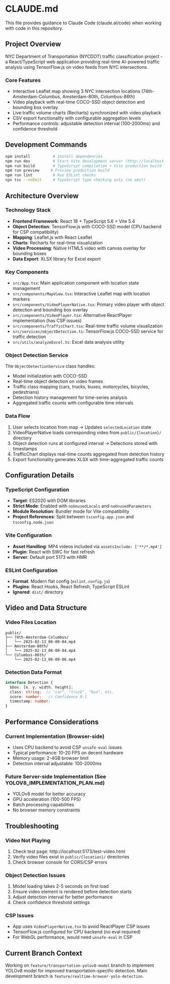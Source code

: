 # CLAUDE.md

This file provides guidance to Claude Code (claude.ai/code) when working with code in this repository.

## Project Overview

NYC Department of Transportation (NYCDOT) traffic classification project - a React/TypeScript web application providing real-time AI-powered traffic analysis using TensorFlow.js on video feeds from NYC intersections.

### Core Features
- Interactive Leaflet map showing 3 NYC intersection locations (74th-Amsterdam-Columbus, Amsterdam-80th, Columbus-86th)
- Video playback with real-time COCO-SSD object detection and bounding box overlay
- Live traffic volume charts (Recharts) synchronized with video playback
- CSV export functionality with configurable aggregation levels
- Performance controls: adjustable detection interval (100-2000ms) and confidence threshold

## Development Commands

```bash
npm install          # Install dependencies
npm run dev          # Start Vite development server (http://localhost:5173)
npm run build        # TypeScript compilation + Vite production build
npm run preview     # Preview production build
npm run lint         # Run ESLint checks
npx tsc --noEmit     # TypeScript type checking only (no emit)
```

## Architecture Overview

### Technology Stack
- **Frontend Framework**: React 18 + TypeScript 5.6 + Vite 5.4
- **Object Detection**: TensorFlow.js with COCO-SSD model (CPU backend for CSP compatibility)
- **Mapping**: Leaflet.js with React Leaflet
- **Charts**: Recharts for real-time visualization
- **Video Processing**: Native HTML5 video with canvas overlay for bounding boxes
- **Data Export**: XLSX library for Excel export

### Key Components
- `src/App.tsx`: Main application component with location state management
- `src/components/MapView.tsx`: Interactive Leaflet map with location markers
- `src/components/VideoPlayerNative.tsx`: Primary video player with object detection and bounding box overlay
- `src/components/VideoPlayer.tsx`: Alternative ReactPlayer implementation (has CSP issues)
- `src/components/TrafficChart.tsx`: Real-time traffic volume visualization
- `src/services/objectDetection.ts`: TensorFlow.js COCO-SSD service for traffic detection
- `src/utils/analyzeExcel.ts`: Excel data analysis utility

### Object Detection Service
The `ObjectDetectionService` class handles:
- Model initialization with COCO-SSD
- Real-time object detection on video frames
- Traffic class mapping (cars, trucks, buses, motorcycles, bicycles, pedestrians)
- Detection history management for time-series analysis
- Aggregated traffic counts with configurable time intervals

### Data Flow
1. User selects location from map → Updates `selectedLocation` state
2. VideoPlayerNative loads corresponding video from `public/{location}/` directory
3. Object detection runs at configured interval → Detections stored with timestamps
4. TrafficChart displays real-time counts aggregated from detection history
5. Export functionality generates XLSX with time-aggregated traffic counts

## Configuration Details

### TypeScript Configuration
- **Target**: ES2020 with DOM libraries
- **Strict Mode**: Enabled with `noUnusedLocals` and `noUnusedParameters`
- **Module Resolution**: Bundler mode for Vite compatibility
- **Project References**: Split between `tsconfig.app.json` and `tsconfig.node.json`

### Vite Configuration
- **Asset Handling**: MP4 videos included via `assetsInclude: ['**/*.mp4']`
- **Plugin**: React with SWC for fast refresh
- **Server**: Default port 5173 with HMR

### ESLint Configuration
- **Format**: Modern flat config (`eslint.config.js`)
- **Plugins**: React Hooks, React Refresh, TypeScript ESLint
- **Ignored**: `dist/` directory

## Video and Data Structure

### Video Files Location
```
public/
├── 74th-Amsterdam-Columbus/
│   └── 2025-02-13_06-00-04.mp4
├── Amsterdam-80th/
│   └── 2025-02-13_06-00-04.mp4
└── Columbus-86th/
    └── 2025-02-13_06-00-06.mp4
```

### Detection Data Format
```typescript
interface Detection {
  bbox: [x, y, width, height];
  class: string;  // "car", "truck", "bus", etc.
  score: number;   // Confidence 0-1
  timestamp: number;
}
```

## Performance Considerations

### Current Implementation (Browser-side)
- Uses CPU backend to avoid CSP `unsafe-eval` issues
- Typical performance: 10-20 FPS on decent hardware
- Memory usage: 2-4GB browser limit
- Detection interval adjustable: 100-2000ms

### Future Server-side Implementation (See YOLOV8_IMPLEMENTATION_PLAN.md)
- YOLOv8 model for better accuracy
- GPU acceleration (100-500 FPS)
- Batch processing capabilities
- No browser memory constraints

## Troubleshooting

### Video Not Playing
1. Check test page: http://localhost:5173/test-video.html
2. Verify video files exist in `public/{location}/` directories
3. Check browser console for CORS/CSP errors

### Object Detection Issues
1. Model loading takes 2-5 seconds on first load
2. Ensure video element is rendered before detection starts
3. Adjust detection interval for better performance
4. Check confidence threshold settings

### CSP Issues
- App uses `VideoPlayerNative.tsx` to avoid ReactPlayer CSP issues
- TensorFlow.js configured for CPU backend (no eval required)
- For WebGL performance, would need `unsafe-eval` in CSP

## Current Branch Context

Working on `feature/transportation-yolov8-model` branch to implement YOLOv8 model for improved transportation-specific detection. Main development branch is `feature/realtime-browser-yolo-detection`.
